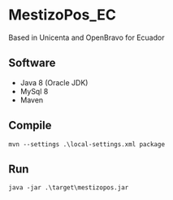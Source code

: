# MestizoPos_EC
Based in Unicenta and OpenBravo for Ecuador

## Software
* Java 8 (Oracle JDK)
* MySql 8
* Maven

## Compile
```
mvn --settings .\local-settings.xml package
```
## Run
```
java -jar .\target\mestizopos.jar
```